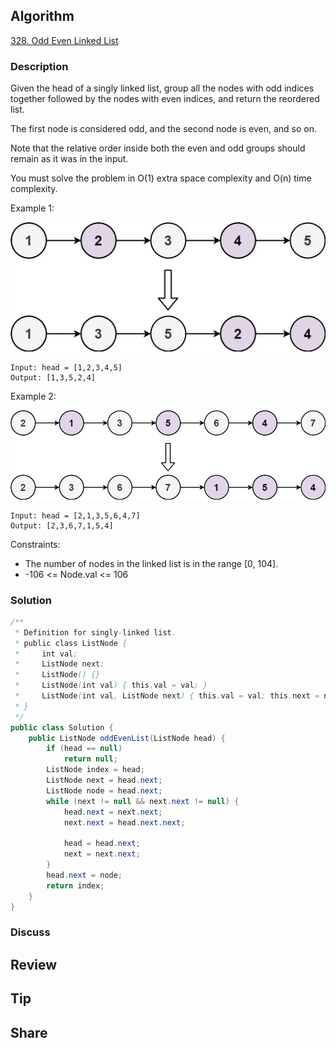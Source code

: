 ## Algorithm

[328. Odd Even Linked List](https://leetcode.com/problems/odd-even-linked-list/)

### Description

Given the head of a singly linked list, group all the nodes with odd indices together followed by the nodes with even indices, and return the reordered list.

The first node is considered odd, and the second node is even, and so on.

Note that the relative order inside both the even and odd groups should remain as it was in the input.

You must solve the problem in O(1) extra space complexity and O(n) time complexity.


Example 1:

![](assets/20230525-4f9f7602.png)

```
Input: head = [1,2,3,4,5]
Output: [1,3,5,2,4]
```

Example 2:

![](assets/20230525-b5373bb6.png)

```
Input: head = [2,1,3,5,6,4,7]
Output: [2,3,6,7,1,5,4]
```

Constraints:

- The number of nodes in the linked list is in the range [0, 104].
- -106 <= Node.val <= 106

### Solution

```java
/**
 * Definition for singly-linked list.
 * public class ListNode {
 *     int val;
 *     ListNode next;
 *     ListNode() {}
 *     ListNode(int val) { this.val = val; }
 *     ListNode(int val, ListNode next) { this.val = val; this.next = next; }
 * }
 */
public class Solution {
    public ListNode oddEvenList(ListNode head) {
        if (head == null)
            return null;
        ListNode index = head;
        ListNode next = head.next;
        ListNode node = head.next;
        while (next != null && next.next != null) {
            head.next = next.next;
            next.next = head.next.next;

            head = head.next;
            next = next.next;
        }
        head.next = node;
        return index;
    }
}
```

### Discuss

## Review


## Tip


## Share
